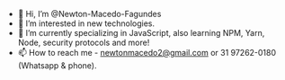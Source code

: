 - 👋 Hi, I’m @Newton-Macedo-Fagundes
- 👀 I’m interested in new technologies.
- 🌱 I’m currently specializing in JavaScript, also learning NPM, Yarn, Node, security protocols and more!
- 📫 How to reach me  - newtonmacedo2@gmail.com or 31 97262-0180 (Whatsapp & phone).
